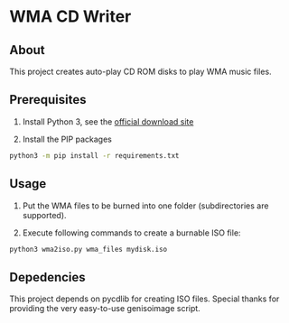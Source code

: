 
# WMA CD Writer

## About
This project creates auto-play CD ROM disks to play WMA music files.

## Prerequisites

1) Install Python 3, see the [official download site](https://www.python.org/downloads/)

2) Install the PIP packages

```sh
python3 -m pip install -r requirements.txt
```

## Usage

1) Put the WMA files to be burned into one folder (subdirectories are supported).

2) Execute following commands to create a burnable ISO file:

```sh
python3 wma2iso.py wma_files mydisk.iso
```

## Depedencies
This project depends on pycdlib for creating ISO files.
Special thanks for providing the very easy-to-use genisoimage script.
